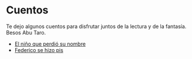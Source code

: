# Cuentos

Te dejo algunos cuentos para disfrutar juntos de la lectura y de la fantasía. 
Besos
Abu Taro.

* [El niño que perdió su nombre](./Cuento-ElNinioQuePerdioSuNombre3.pot)
* [Federico se hizo pis](https://www.youtube.com/watch?v=6Sf8QS6i0ac)
